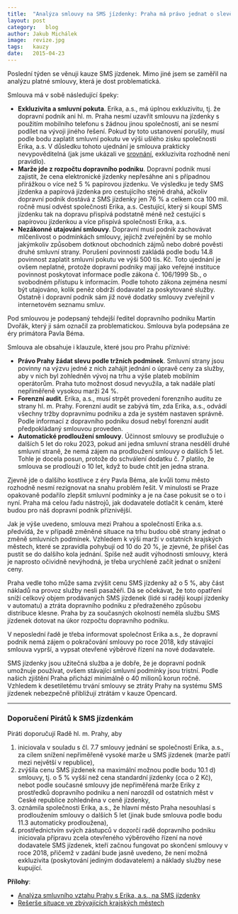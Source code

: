```yaml
---
title:	"Analýza smlouvy na SMS jízdenky: Praha má právo jednat o slevě"
layout:	post
category:	blog
author:	Jakub Michálek
image:	revize.jpg
tags:	kauzy
date:	2015-04-23
---
```


Poslední týden se věnuji kauze SMS jízdenek. Mimo jiné jsem se zaměřil na analýzu platné smlouvy, která je dost problematická. 

Smlouva má v sobě následující špeky:

* **Exkluzivita a smluvní pokuta**. Erika, a.s., má úplnou exkluzivitu, tj. že dopravní podnik ani hl. m. Praha nesmí uzavřít smlouvu na jízdenky s použitím mobilního telefonu s žádnou jinou společností, ani se nesmí podílet na vývoji jiného řešení. Pokud by toto ustanovení porušily, musí podle bodu zaplatit smluvní pokutu ve výši ušlého zisku společnosti Erika, a.s. V důsledku tohoto ujednání je smlouva prakticky nevypověditelná (jak jsme ukázali ve [srovnání][srovnani], exkluzivita rozhodně není pravidlo).
* **Marže jde z rozpočtu dopravního podniku**. Dopravní podnik musí zajistit, že cena elektronické jízdenky nepřesáhne ani s případnou přirážkou o více než 5 % papírovou jízdenku. Ve výsledku je tedy SMS jízdenka a papírová jízdenka pro cestujícího stejně drahá, ačkoliv dopravní podnik dostává z SMS jízdenky jen 76 % a celkem cca 100 mil. ročně musí odvést společnosti Erika, a.s. Cestující, který si koupí SMS jízdenku tak na dopravu přispívá podstatně méně než cestující s papírovou jízdenkou a více přispívá společnosti Erika, a.s. 
* **Nezákonné utajování smlouvy**. Dopravní musí podnik zachovávat mlčenlivost o podmínkách smlouvy, jejichž zveřejnění by se mohlo jakýmkoliv způsobem dotknout obchodních zájmů nebo dobré pověsti druhé smluvní strany. Porušení povinnosti zakládá podle bodu 14.8 povinnost zaplatit smluvní pokutu ve výši 500 tis. Kč. Toto ujednání je ovšem neplatné, protože dopravní podniky mají jako veřejné instituce povinnost poskytovat informace podle zákona č. 106/1999 Sb., o svobodném přístupu k informacím. Podle tohoto zákona zejména nesmí být utajováno, kolik peněz obdrží dodavatel za poskytované služby. Ostatně i dopravní podnik sám již nové dodatky smlouvy zveřejnil v internetovém seznamu smluv.

Pod smlouvou je podepsaný tehdejší ředitel dopravního podniku Martin Dvořák, který ji sám označil za problematickou. Smlouva byla podepsána ze éry primátora Pavla Béma. 

Smlouva ale obsahuje i klauzule, které jsou pro Prahu příznivé:

* **Právo Prahy žádat slevu podle tržních podmínek**. Smluvní strany jsou povinny na výzvu jedné z nich zahájit jednání o úpravě ceny za služby, aby v nich byl zohledněn vývoj na trhu a výše plateb mobilním operátorům. Praha tuto možnost dosud nevyužila, a tak nadále platí nepřiměřeně vysokou marži 24 %.
* **Forenzní audit**. Erika, a.s., musí strpět provedení forenzního auditu ze strany hl. m. Prahy. Forenzní audit se zabývá tím, zda Erika, a.s., odvádí všechny tržby dopravnímu podniku a zda je systém nastaven správně. Podle informací z dopravního podniku dosud nebyl forenzní audit předpokládaný smlouvou proveden.
* **Automatické prodloužení smlouvy**. Účinnost smlouvy se prodlužuje o dalších 5 let do roku 2023, pokud ani jedna smluvní strana nesdělí druhé smluvní straně, že nemá zájem na prodloužení smlouvy o dalších 5 let. Tohle je docela posun, protože do schválení dodatku č. 7 platilo, že smlouva se prodlouží o 10 let, když to bude chtít jen jedna strana.

Zjevně jde o dalšího kostlivce z éry Pavla Béma, ale kvůli tomu město rozhodně nesmí rezignovat na snahu problém řešit. V minulosti se Praze opakovaně podařilo zlepšit smluvní podmínky a je na čase pokusit se o to i nyní. Praha má celou řadu nástrojů, jak dodavatele dotlačit k cenám, které budou pro náš dopravní podnik příznivější. 

Jak je výše uvedeno, smlouva mezi Prahou a společností Erika a.s. předvídá, že v případě změněné situace na trhu budou obě strany jednat o změně smluvních podmínek. Vzhledem k výši marží v ostatních krajských městech, které se zpravidla pohybují od 10 do 20 %, je zjevné, že přišel čas pustit se do dalšího kola jednání. Spíše než audit výhodnosti smlouvy, která je naprosto očividně nevýhodná, je třeba urychleně začít jednat o snížení ceny.

Praha vedle toho může sama zvýšit cenu SMS jízdenky až o 5 %, aby část nákladů na provoz služby nesli pasažéři. Dá se očekávat, že toto opatření sníží celkový objem prodávaných SMS jízdenek (lidé si raději koupí jízdenky v automatu) a ztráta dopravního podniku z předraženého způsobu distribuce klesne. Praha by za současných okolností neměla službu SMS jízdenek dotovat na úkor rozpočtu dopravního podniku.

V neposlední řadě je třeba informovat společnost Erika a.s., že dopravní podnik nemá zájem o pokračování smlouvy po roce 2018, kdy stávající smlouva vyprší, a vypsat otevřené výběrové řízení na nové dodavatele. 

SMS jízdenky jsou užitečná služba a je dobře, že je dopravní podnik umožnuje používat, ovšem stávající smluvní podmínky jsou tristní. Podle našich zjištění Praha přichází minimálně o 40 milionů korun ročně. Vzhledem k desetiletému trvání smlouvy se ztráty Prahy na systému SMS jízdenek nebezpečně přibližují ztrátám v kauze Opencard.

----

### Doporučení Pirátů k SMS jízdenkám

Piráti doporučují Radě hl. m. Prahy, aby

1. iniciovala v souladu s čl. 7.7 smlouvy jednání se společností Erika, a.s., za cílem snížení nepřiměřeně vysoké marže u SMS jízdenek (marže patří mezi největší v republice), 
2. zvýšila cenu SMS jízdenek na maximální možnou podle bodu 10.1 d) smlouvy, tj. o 5 % vyšší než cena standardní jízdenky (cca o 2 Kč), nebot podle současné smlouvy jde nepřiměřená marže Eriky z prostředků dopravního podniku a není narozdíl od ostatních měst v Ceské republice zohledněna v ceně jízdenky,
3. oznámila společnosti Erika, a.s., že hlavní město Praha nesouhlasí s prodloužením smlouvy o dalších 5 let (jinak bude smlouva podle bodu 11.3 automaticky prodloužena),
4. prostřednictvím svých zástupců v dozorčí radě dopravního podniku iniciovala přípravu zcela otevřeného výběrového řízení na nové dodavatele SMS jízdenek, kteří začnou fungovat po skončení smlouvy v roce 2018, přičemž v zadání bude jasně uvedeno, že není možná exkluzivita (poskytování jediným dodavatelem) a náklady služby nese kupující.

**Přílohy**:

* [Analýza smluvního vztahu Prahy s Erika, a.s., na SMS jízdenky][analyza]
* [Rešerše situace ve zbývajících krajských městech][srovnani]



[srovnani]: /sms-jizdenky.html
[analyza]: /assets/pdf/analyza_marze.pdf
